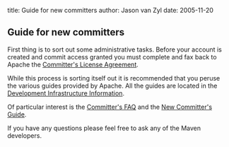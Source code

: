 title: Guide for new committers
author: Jason van Zyl
date: 2005-11-20

<!--
Licensed to the Apache Software Foundation (ASF) under one
or more contributor license agreements.  See the NOTICE file
distributed with this work for additional information
regarding copyright ownership.  The ASF licenses this file
to you under the Apache License, Version 2.0 (the
"License"); you may not use this file except in compliance
with the License.  You may obtain a copy of the License at

    http://www.apache.org/licenses/LICENSE-2.0

Unless required by applicable law or agreed to in writing,
software distributed under the License is distributed on an
"AS IS" BASIS, WITHOUT WARRANTIES OR CONDITIONS OF ANY
KIND, either express or implied.  See the License for the
specific language governing permissions and limitations
under the License.
-->
## Guide for new committers


 First thing is to sort out some administrative tasks. Before your account is created and commit access granted you must complete and fax back to Apache the [Committer's License Agreement](http://www.apache.org/licenses/#clas).


 While this process is sorting itself out it is recommended that you peruse the various guides provided by Apache. All the guides are located in the [Development Infrastructure Information](http://www.apache.org/dev/).


 Of particular interest is the [Committer's FAQ](http://www.apache.org/dev/committers.html) and the [New Committer's Guide](http://www.apache.org/dev/new-committers-guide.html).


 If you have any questions please feel free to ask any of the Maven developers.


